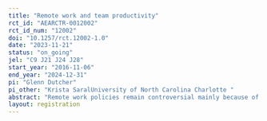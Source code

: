 ```yaml
---
title: "Remote work and team productivity"
rct_id: "AEARCTR-0012002"
rct_id_num: "12002"
doi: "10.1257/rct.12002-1.0"
date: "2023-11-21"
status: "on_going"
jel: "C9 J21 J24 J28"
start_year: "2016-11-06"
end_year: "2024-12-31"
pi: "Glenn Dutcher"
pi_other: "Krista SaralUniversity of North Carolina Charlotte "
abstract: "Remote work policies remain controversial mainly because of productivity concerns. The existing literature highlights how the remote setting affects individual productivity yet little is known about how the remote setting affects work in teams - where productivity losses are potentially higher given the additional role of beliefs over partner productivity. Our study closes this gap by examining the effort of individuals randomly assigned to work in either a remote or office setting with partners who are remote and office based. "
layout: registration
---
```


